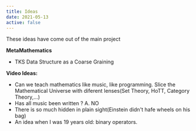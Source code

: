 ```yaml
---
title: Ideas
date: 2021-05-13
active: false
---
```


These ideas have come out of the main project

<!--more-->

**MetaMathematics**
- TKS Data Structure as a Coarse Graining

**Video Ideas:**
- Can we teach mathematics like music, like programming. Slice the Mathematical Universe with diferent lenses(Set Theory, HoTT, Category Theory,...)
- Has all music been written ? A. NO
- There is so much hidden in plain sight(Einstein didn't hafe wheels on his bag)
- An idea when I was 19 years old: binary operators.
